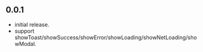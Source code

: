## 0.0.1

* initial release.
* support showToast/showSuccess/showError/showLoading/showNetLoading/showModal.
